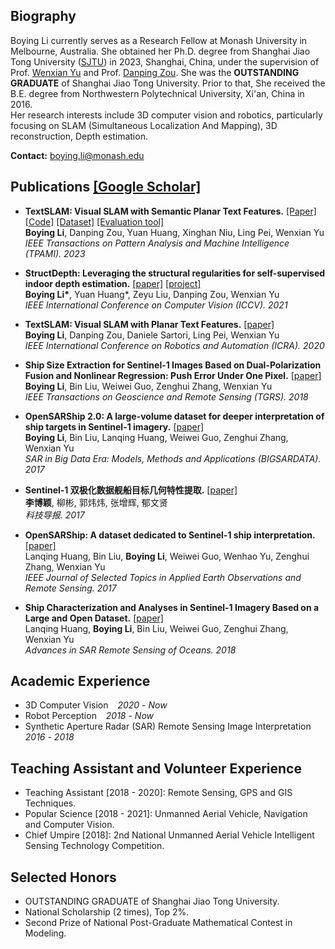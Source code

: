 ## Biography

Boying Li currently serves as a Research Fellow at Monash University in Melbourne, Australia. She obtained her Ph.D. degree from Shanghai Jiao Tong University ([SJTU](https://en.sjtu.edu.cn/)) in 2023, Shanghai, China, under the supervision of Prof. [Wenxian Yu](https://www.researchgate.net/profile/Wenxian-Yu) and Prof. [Danping Zou](https://drone.sjtu.edu.cn/dpzou/).
She was the **OUTSTANDING GRADUATE** of Shanghai Jiao Tong University.
Prior to that, She received the B.E. degree from Northwestern Polytechnical University, Xi'an, China in 2016.  
Her research interests include 3D computer vision and robotics, particularly focusing on SLAM (Simultaneous Localization And Mapping), 3D reconstruction, Depth estimation.
<!-- <p>([NWPU](https://en.nwpu.edu.cn/))</p> -->

**Contact:** [boying.li@monash.edu](boying.li@monash.edu)

## Publications [[Google Scholar]](https://scholar.google.com.hk/citations?user=hYrcIe0AAAAJ&hl=zh-CN&oi=ao)

- **TextSLAM: Visual SLAM with Semantic Planar Text Features.** [[Paper]](https://ieeexplore.ieee.org/abstract/document/10285400) [[Code]](https://github.com/SJTU-ViSYS/TextSLAM) [[Dataset]](https://github.com/SJTU-ViSYS/TextSLAM-Dataset/) [[Evaluation tool]](https://github.com/SJTU-ViSYS/SLAM_Evaluation/) <br>
**Boying Li**, Danping Zou, Yuan Huang, Xinghan Niu, Ling Pei, Wenxian Yu <br>
*IEEE Transactions on Pattern Analysis and Machine Intelligence (TPAMI). 2023*

- **StructDepth: Leveraging the structural regularities for self-supervised indoor depth estimation.** [[paper]](https://arxiv.org/abs/2108.08574) [[project]](https://github.com/SJTU-ViSYS/StructDepth) <br>
**Boying Li\***, Yuan Huang\*, Zeyu Liu, Danping Zou, Wenxian Yu <br>
*IEEE International Conference on Computer Vision (ICCV). 2021*

- **TextSLAM: Visual SLAM with Planar Text Features.** [[paper]](https://arxiv.org/abs/1912.05002)<br>
**Boying Li**, Danping Zou, Daniele Sartori, Ling Pei, Wenxian Yu <br>
*IEEE International Conference on Robotics and Automation (ICRA). 2020*

- **Ship Size Extraction for Sentinel-1 Images Based on Dual-Polarization Fusion and Nonlinear Regression: Push Error Under One Pixel.** [[paper]](https://ieeexplore.ieee.org/abstract/document/8392506/)<br>
**Boying Li**, Bin Liu, Weiwei Guo, Zenghui Zhang, Wenxian Yu <br>
*IEEE Transactions on Geoscience and Remote Sensing (TGRS). 2018* 

- **OpenSARShip 2.0: A large-volume dataset for deeper interpretation of ship targets in Sentinel-1 imagery.** [[paper]](https://ieeexplore.ieee.org/abstract/document/8124929) <br>
**Boying Li**, Bin Liu, Lanqing Huang, Weiwei Guo, Zenghui Zhang, Wenxian Yu <br>
*SAR in Big Data Era: Models, Methods and Applications (BIGSARDATA). 2017* 

- **Sentinel-1 双极化数据舰船目标几何特性提取.** [[paper]](https://www.cnki.com.cn/Article/CJFDTOTAL-KJDB201720017.htm) <br>
**李博颖**, 柳彬, 郭炜炜, 张增辉, 郁文贤 <br>
*科技导报. 2017* 

- **OpenSARShip: A dataset dedicated to Sentinel-1 ship interpretation.** [[paper]](https://ieeexplore.ieee.org/abstract/document/8067489)<br>
Lanqing Huang, Bin Liu, **Boying Li**, Weiwei Guo, Wenhao Yu, Zenghui Zhang, Wenxian Yu <br>
*IEEE Journal of Selected Topics in Applied Earth Observations and Remote Sensing. 2017* 

- **Ship Characterization and Analyses in Sentinel-1 Imagery Based on a Large and Open Dataset.** [[paper]](https://www.taylorfrancis.com/chapters/edit/10.1201/9781351235822-11/ship-characterization-analyses-sentinel-1-imagery-based-large-open-dataset-lanqing-huang-boying-li-bin-liu-weiwei-guo-zenghui-zhang-wenxian-yu)<br>
Lanqing Huang, **Boying Li**, Bin Liu, Weiwei Guo, Zenghui Zhang, Wenxian Yu <br>
*Advances in SAR Remote Sensing of Oceans. 2018* 

## Academic Experience

- 3D Computer Vision &ensp; *2020* - *Now*
- Robot Perception &ensp; *2018* - *Now*
- Synthetic Aperture Radar (SAR) Remote Sensing Image Interpretation &ensp;*2016* - *2018*

## Teaching Assistant and Volunteer Experience

- Teaching Assistant [2018 - 2020]: Remote Sensing, GPS and GIS Techniques.
- Popular Science [2018 - 2021]: Unmanned Aerial Vehicle, Navigation and Computer Vision.
- Chief Umpire [2018]: 2nd National Unmanned Aerial Vehicle Intelligent Sensing Technology Competition.

## Selected Honors
- OUTSTANDING GRADUATE of Shanghai Jiao Tong University.
- National Scholarship (2 times), Top 2%.
- Second Prize of National Post-Graduate Mathematical Contest in Modeling.





